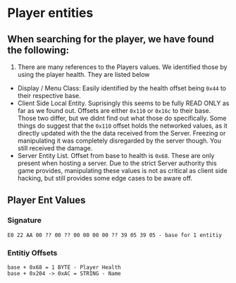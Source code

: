 # Player entities

## When searching for the player, we have found the following:

1. There are many references to the Players values. We identified those by using the player health. They are listed below
  - Display / Menu Class: Easily identified by the health offset being ``0x44`` to their respective base.
  - Client Side Local Entity. Suprisingly this seems to be fully READ ONLY as far as we found out. Offsets are either ``0x110`` or      ``0x16c`` to their base. Those two differ, but we didnt find out what those do specifically. Some things do suggest that the ``0x110`` offset holds the networked values, as it directly updated with the the data received from the Server. Freezing or manipulating it was completely disregarded by the server though. You still received the damage.
  - Server Entity List. Offset from base to health is ``0x68``. These are only present when hosting a server. Due to the strict Server authority this game provides, manipulating these values is not as critical as client side hacking, but still provides some edge cases to be aware off.

## Player Ent Values

### Signature

````
E0 22 AA 00 ?? 00 ?? 00 00 00 00 ?? 39 05 39 05 - base for 1 entitiy
````

### Entitiy Offsets

````
base + 0x68 = 1 BYTE - Player Health
base + 0x204 -> 0xAC = STRING - Name
````
